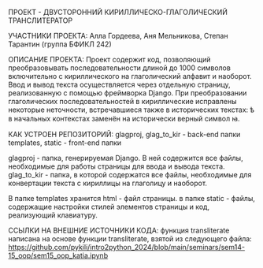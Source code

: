 ПРОЕКТ - ДВУСТОРОННИЙ КИРИЛЛИЧЕСКО-ГЛАГОЛИЧЕСКИЙ ТРАНСЛИТЕРАТОР

УЧАСТНИКИ ПРОЕКТА: Алла Гордеева, Аня Мельникова, Степан Тарантин (группа БФИКЛ 242)

ОПИСАНИЕ ПРОЕКТА: Проект содержит код, позволяющий преобразовывать последовательности длиной до 1000 символов включительно с кириллического на глаголический алфавит и наоборот. 
Ввод и вывод текста осуществляется через отдельную страницу, реализованную с помощью фреймворка Django.
При преобразовании глаголических последовательностей в кириллические исправлены некоторые неточности, встречавшиеся также в исторических текстах: ѣ в начальных контекстах заменён на исторически верный символ ꙗ. 

КАК УСТРОЕН РЕПОЗИТОРИЙ:
glagproj, glag_to_kir - back-end папки
templates, static - front-end папки

glagproj - папка, генерируемая Django. В ней содержится все файлы, необходимые для работы страницы для ввода и вывода текста.
glag_to_kir - папка, в которой содержатся все файлы, необходимые для конвертации текста с кириллицы на глаголицу и наоборот. 

В папке templates хранится html - файл страницы.
в папке static - файлы, содержащие настройки стилей элементов страницы и код, реализующий клавиатуру. 


ССЫЛКИ НА ВНЕШНИЕ ИСТОЧНИКИ КОДА: 
функция transliterate написана на основе функции transliterate, взятой из следующего файла: https://github.com/pykili/intro2python_2024/blob/main/seminars/sem14-15_oop/sem15_oop_katia.ipynb


